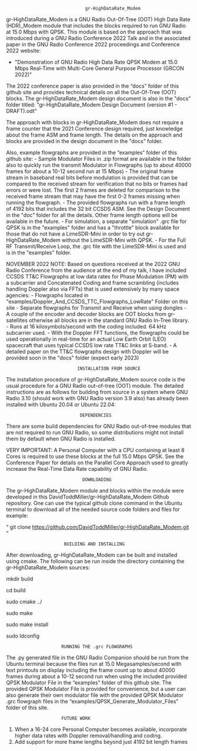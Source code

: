                                   gr-HighDataRate_Modem

gr-HighDataRate_Modem is a GNU Radio Out-Of-Tree (OOT) High Data Rate (HDR)_Modem module that includes the blocks required to run GNU Radio at 15.0 Mbps with QPSK. This module is based on the approach that was introduced during a GNU Radio Conference 2022 Talk and in the associated paper in the GNU Radio Conference 2022 proceedings and Conference 2022 website:

   - "Demonstration of GNU Radio High Data Rate QPSK Modem at 15.0 Mbps Real-Time with Multi-Core General Purpose Processor (GRCON 2022)"

The 2022 conference paper is also provided in the “docs” folder of this github site and provides technical details on all the Out-Of-Tree (OOT) blocks. The gr-HighDataRate_Modem design document is also in the "docs" folder titled:
"gr-HighDataRate_Modem Design Document (version #1 - DRAFT).odt"

The approach with blocks in gr-HighDataRate_Modem does not require a frame counter that the 2021 Conference design required, just knowledge about the frame ASM and frame length. The details on the approach and blocks are provided in the design document in the "docs" folder.

Also, example flowgraphs are provided in the “examples” folder of this github site:
    - Sample Modulator Files in .zip format are available in the folder also to quickly run the transmit Modulator in Flowgraphs
      (up to about 40000 frames for about a 10-12 second run at 15 Mbps)
    - The original frame stream in baseband real bits before modulation is provided that can be compared to the received stream for verification that no bits or frames had errors or were lost. The first 2 frames are deleted for comparison to the received frame stream that may have the first 0-2 frames missing when running the flowgraph. 
    - The provided flowgraphs run with a frame length of 4192 bits that includes the 32 bit CCSDS ASM.  See the Design Document in the "doc" folder for all the details.  Other frame length options will be available in the future.
    - For simulation, a separate "simulation" .grc file for QPSK is in the "examples" folder and has a "throttle" block available for those that do not have a LimeSDR-Mini in order to try out gr-HighDataRate_Modem without the LimeSDR-Mini with QPSK.
    - For the Full RF Transmit/Receive Loop, the .grc file with the LimeSDR-Mini is used and is in the "examples" folder.
   
NOVEMBER 2022 NOTE: Based on questions received at the 2022 GNU Radio Conference from the audience at the end of my talk, I have included CCSDS TT&C Flowgraphs at low data rates for Phase Modulation (PM) with a subcarrier and Concatenated Coding and frame scrambling (includes handling Doppler also via FFTs) that is used extensively by many space agencies:
    - Flowgraphs located in "examples/Doppler_And_CCSDS_TTC_Flowgraphs_LowRate" Folder on this site
    - Separate flowgraphs for Transmit and Receive when using dongles
    - A couple of the encoder and decoder blocks are OOT blocks from gr-satellites otherwise all blocks are in the standard GNU Radio In-Tree library. 
    - Runs at 16 kilosymbols/second with the coding included. 64 kHz subcarrier used.
    - With the Doppler FFT functions, the flowgraphs could be used operationally in real-time for an actual Low Earth Orbit (LEO) spacecraft that uses typical CCSDS low rate TT&C links at S-band.
    - A detailed paper on the TT&C flowgraphs design with Doppler will be provided soon in the "docs" folder (expect early 2023)

                               INSTALLATION FROM SOURCE

The installation procedure of gr-HighDataRate_Modem source code is the usual procedure for a GNU Radio out-of-tree (OOT) module. The detailed instructions are as follows for building from source in a system where GNU Radio 3.10 (should work with GNU Radio version 3.9 also) has already been installed with Ubuntu 20.04 or Ubuntu 22.04:

                                DEPENDENCIES

There are some build dependencies for GNU Radio out-of-tree modules that are not required to run GNU Radio, so some distributions might not install them by default when GNU Radio is installed.

VERY IMPORTANT:  A Personal Computer with a CPU containing at least 8 Cores is required to use these blocks at the full 15.0 Mbps QPSK.  See the Conference Paper for details on the Parallel Core Approach used to greatly increase the Real-Time Data Rate capability of GNU Radio. 

                                 DOWNLOADING

The gr-HighDataRate_Modem module and blocks within the module were developed in this DavidToddMiller/gr-HighDataRate_Modem Github repository. One can use the typical github clone command in the Ubuntu terminal to download all of the needed source code folders and files for example:

“ git clone https://github.com/DavidToddMiller/gr-HighDataRate_Modem.git ”

                          BUILDING AND INSTALLING

After downloading, gr-HighDataRate_Modem can be built and installed using cmake. The following can be run inside the directory containing the gr-HighDataRate_Modem sources:

mkdir build

cd build

sudo cmake ../

sudo make

sudo make install

sudo ldconfig

                         RUNNING THE .grc FLOWGRAPHS

The .py generated file in the GNU Radio Companion should be run from the Ubuntu terminal because the files run at 
15.0 Megasamples/second with text printouts on display including the frame count up to about 40000 frames during about a 10-12 second run when using the included provided QPSK Modulator File in the “examples” folder of this github site. The provided QPSK Modulator File is provided for convenience, but a user can also generate their own modulator file with the provided QPSK Modulator .grc flowgraph files in the “examples/QPSK_Generate_Modulator_Files” folder of this site.

                         FUTURE WORK

1. When a 16-24 core Personal Computer becomes available, incorporate higher data rates with Doppler removal/handling and coding.   
2. Add support for more frame lengths beyond just 4192 bit length frames

                                              
